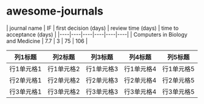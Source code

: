 # awesome-journals

| journal name | IF | first decision (days) | review time (days) | time to acceptance (days) |
|----|----|----|----|----|----|
| Computers in Biology and Medicine | 7.7 | 3 | 75 | 106 |

| 列1标题 | 列2标题 | 列3标题 | 列4标题 | 列5标题 |
|---------|---------|---------|---------|---------|
| 行1单元格1 | 行1单元格2 | 行1单元格3 | 行1单元格4 | 行1单元格5 |
| 行2单元格1 | 行2单元格2 | 行2单元格3 | 行2单元格4 | 行2单元格5 |
| 行3单元格1 | 行3单元格2 | 行3单元格3 | 行3单元格4 | 行3单元格5 |
